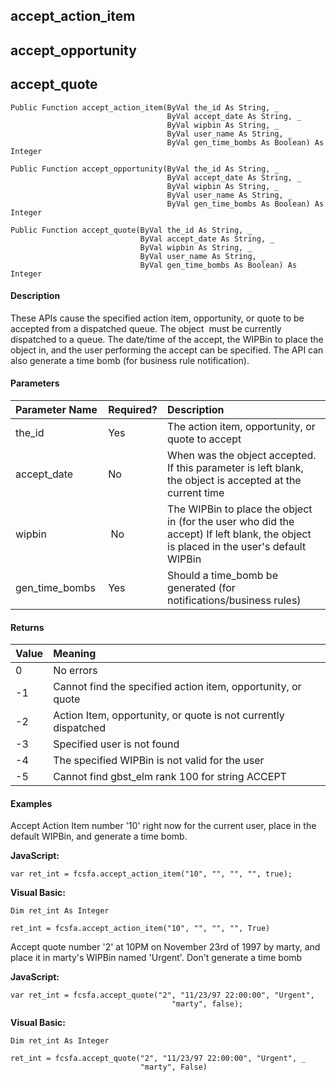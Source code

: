 accept_action_item
------------------

accept_opportunity
------------------

accept_quote
------------

```
Public Function accept_action_item(ByVal the_id As String, _
                                   ByVal accept_date As String, _
                                   ByVal wipbin As String, _
                                   ByVal user_name As String, _
                 				   ByVal gen_time_bombs As Boolean) As Integer
```

```
Public Function accept_opportunity(ByVal the_id As String, _
                                   ByVal accept_date As String, _
                                   ByVal wipbin As String, _
                                   ByVal user_name As String, _
					               ByVal gen_time_bombs As Boolean) As Integer
```

```
Public Function accept_quote(ByVal the_id As String, _
                             ByVal accept_date As String, _
                             ByVal wipbin As String, _
                             ByVal user_name As String, _
				             ByVal gen_time_bombs As Boolean) As Integer
```

#### Description

These APIs cause the specified action item, opportunity, or quote to be accepted from a dispatched queue. The object  must be currently dispatched to a queue. The date/time of the accept, the WIPBin to place the object in, and the user performing the accept can be specified. The API can also generate a time bomb (for business rule notification).

#### Parameters

| Parameter Name | Required? | Description |
|:--- |:--- |:--- |
| the_id | Yes | The action item, opportunity, or quote to accept |
| accept_date | No | When was the object accepted. If this parameter is left blank, the object is accepted at the current time |
| wipbin | No | The WIPBin to place the object in (for the user who did the accept) If left blank, the object is placed in the user's default WIPBin |
| gen_time_bombs | Yes | Should a time_bomb be generated (for notifications/business rules) |

#### Returns

| Value | Meaning |
|:--- |:--- |
| 0 | No errors |
| -1 | Cannot find the specified action item, opportunity, or quote |
| -2 | Action Item, opportunity, or quote is not currently dispatched |
| -3 | Specified user is not found |
| -4 | The specified WIPBin is not valid for the user |
| -5 | Cannot find gbst_elm rank 100 for string ACCEPT |

#### Examples

Accept Action Item number '10' right now for the current user, place in the default WIPBin, and generate a time bomb.

**JavaScript:**
```
var ret_int = fcsfa.accept_action_item("10", "", "", "", true);
```

**Visual Basic:**
```
Dim ret_int As Integer

ret_int = fcsfa.accept_action_item("10", "", "", "", True)
```

Accept quote number '2' at 10PM on November 23rd of 1997 by marty, and place it in marty's WIPBin named 'Urgent'. Don't generate a time bomb

**JavaScript:**
```
var ret_int = fcsfa.accept_quote("2", "11/23/97 22:00:00", "Urgent",
                                    "marty", false);
```

**Visual Basic:**
```
Dim ret_int As Integer

ret_int = fcsfa.accept_quote("2", "11/23/97 22:00:00", "Urgent", _
                             "marty", False)
```